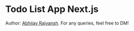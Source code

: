 # Todo List App Next.js

Author: [Abhijay Rajvansh](https://x.com/rajvanshtwt). For any queries, feel free to DM!
